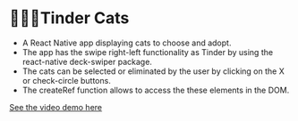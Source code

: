 # 🔨🧰😸Tinder Cats
- A React Native app displaying cats to choose and adopt. 
- The app has the swipe right-left functionality as Tinder by using the react-native deck-swiper package.
- The cats can be selected or eliminated by the user by clicking on the X or check-circle buttons. 
- The createRef function allows to access the these elements in the DOM.


[See the video demo here](https://youtu.be/Wxetkv1qnP0)

